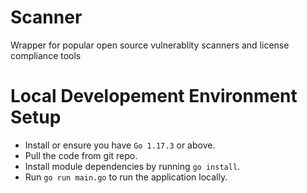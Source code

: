 # Scanner

Wrapper for popular open source vulnerablity scanners and license compliance tools

# Local Developement Environment Setup

- Install or ensure you have `Go 1.17.3` or above.
- Pull the code from git repo.
- Install module dependencies by running `go install`.
- Run `go run main.go` to run the application locally.
